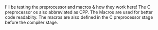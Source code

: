 I'll be testing the preprocessor and macros & how they work here!
The C preprocessor os also abbreviated as CPP.
The Macros are used for better code readablity. 
The macros are also defined in the C preprocessor stage before the compiler stage.